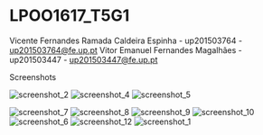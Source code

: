 # LPOO1617_T5G1
Vicente Fernandes Ramada Caldeira Espinha - up201503764 - up201503764@fe.up.pt
Vitor Emanuel Fernandes Magalhães - up201503447 -  up201503447@fe.up.pt


Screenshots 


![screenshot_2](https://user-images.githubusercontent.com/22790772/27002216-d05aa976-4dd3-11e7-890c-473a5ae79305.png)
![screenshot_4](https://user-images.githubusercontent.com/22790772/27002217-d83e2e24-4dd3-11e7-9c5d-739d3723a35d.png)
![screenshot_5](https://user-images.githubusercontent.com/22790772/27002218-d98f3b42-4dd3-11e7-9f92-4a5fc4a5ed86.png)

![screenshot_7](https://user-images.githubusercontent.com/22790772/27009741-ced48b7a-4e8d-11e7-9f14-9c5ea0d63017.png)
![screenshot_8](https://user-images.githubusercontent.com/22790772/27009743-ced97b62-4e8d-11e7-8f7d-1c6b8d761b24.png)
![screenshot_9](https://user-images.githubusercontent.com/22790772/27009742-ced842ba-4e8d-11e7-8a65-20c7aee0c3db.png)
![screenshot_10](https://user-images.githubusercontent.com/22790772/27009744-ceda52e4-4e8d-11e7-89e7-9a28ada9f32e.png)
![screenshot_6](https://user-images.githubusercontent.com/22790772/27009745-cedbb7c4-4e8d-11e7-8a82-9bf0e6d2e3ad.png)
![screenshot_12](https://user-images.githubusercontent.com/22790772/27009746-cedbc156-4e8d-11e7-9fad-fa10c3386074.png)
![screenshot_1](https://user-images.githubusercontent.com/22790772/27009747-ceef9d20-4e8d-11e7-8e47-7195ef7b35fa.png)

